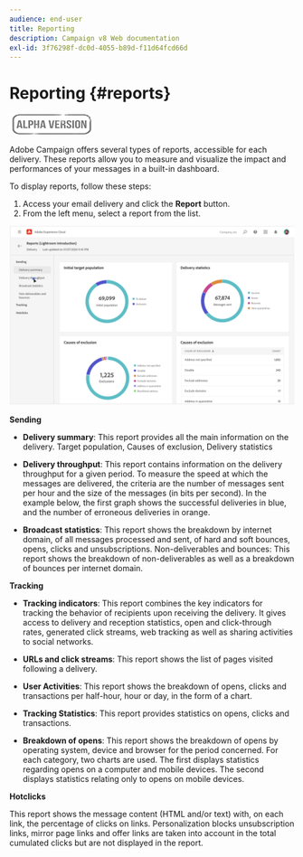 ```yaml
---
audience: end-user
title: Reporting
description: Campaign v8 Web documentation
exl-id: 3f76298f-dc0d-4055-b89d-f11d64fcd66d
---
```

# Reporting {#reports}

![](../assets/do-not-localize/badge.png)

<!--
detail delivery reports and how to access them

same content as in v7 (excepted for the navigation that is similar to AJO
-->

Adobe Campaign offers several types of reports, accessible for each delivery. These reports allow you to measure and visualize the impact and performances of your messages in a built-in dashboard.

To display reports, follow these steps:

1. Access your email delivery and click the **Report** button.
1. From the left menu, select a report from the list.

![](assets/reporting.png)

**Sending**

* **Delivery summary**: This report provides all the main information on the delivery. Target population, Causes of exclusion, Delivery statistics

* **Delivery throughput**: This report contains information on the delivery throughput for a given period. To measure the speed at which the messages are delivered, the criteria are the number of messages sent per hour and the size of the messages (in bits per second). In the example below, the first graph shows the successful deliveries in blue, and the number of erroneous deliveries in orange.

* **Broadcast statistics**: This report shows the breakdown by internet domain, of all messages processed and sent, of hard and soft bounces, opens, clicks and unsubscriptions.
Non-deliverables and bounces: This report shows the breakdown of non-deliverables as well as a breakdown of bounces per internet domain.

**Tracking**

* **Tracking indicators**: This report combines the key indicators for tracking the behavior of recipients upon receiving the delivery. It gives access to delivery and reception statistics, open and click-through rates, generated click streams, web tracking as well as sharing activities to social networks.

* **URLs and click streams**: This report shows the list of pages visited following a delivery.

* **User Activities**: This report shows the breakdown of opens, clicks and transactions per half-hour, hour or day, in the form of a chart.

* **Tracking Statistics**: This report provides statistics on opens, clicks and transactions.

* **Breakdown of opens**: This report shows the breakdown of opens by operating system, device and browser for the period concerned. For each category, two charts are used. The first displays statistics regarding opens on a computer and mobile devices. The second displays statistics relating only to opens on mobile devices.

**Hotclicks**

This report shows the message content (HTML and/or text) with, on each link, the percentage of clicks on links. Personalization blocks unsubscription links, mirror page links and offer links are taken into account in the total cumulated clicks but are not displayed in the report.
